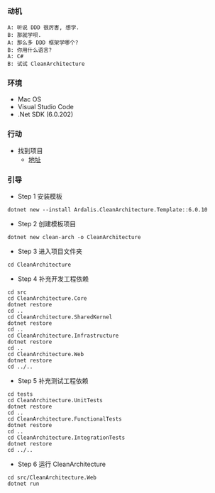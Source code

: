 ### 动机
```
A: 听说 DDD 很厉害, 想学.
B: 那就学呗.
A: 那么多 DDD 框架学哪个?
B: 你用什么语言?
A: C#
B: 试试 CleanArchitecture
```
### 环境
- Mac OS
- Visual Studio Code
- .Net SDK (6.0.202)

### 行动

- 找到项目
    - [地址](https://github.com/ardalis/CleanArchitecture)

### 引导
- Step 1 安装模板
```
dotnet new --install Ardalis.CleanArchitecture.Template::6.0.10
```
- Step 2 创建模板项目
```
dotnet new clean-arch -o CleanArchitecture
```
- Step 3 进入项目文件夹
```
cd CleanArchitecture
```
- Step 4 补充开发工程依赖
```
cd src
cd CleanArchitecture.Core
dotnet restore
cd ..
cd CleanArchitecture.SharedKernel
dotnet restore
cd ..
cd CleanArchitecture.Infrastructure
dotnet restore
cd ..
cd CleanArchitecture.Web
dotnet restore
cd ../..
```
- Step 5 补充测试工程依赖
```
cd tests
cd CleanArchitecture.UnitTests
dotnet restore
cd ..
cd CleanArchitecture.FunctionalTests
dotnet restore
cd ..
cd CleanArchitecture.IntegrationTests
dotnet restore
cd ../..
```
- Step 6 运行 CleanArchitecture
```
cd src/CleanArchitecture.Web
dotnet run
```